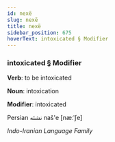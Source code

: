 ```yaml
---
id: nexë
slug: nexë
title: nexë
sidebar_position: 675
hoverText: intoxicated § Modifier
---
```


### intoxicated § Modifier

**Verb**: to be intoxicated

**Noun**: intoxication

**Modifier**: intoxicated

Persian نشئه naš'e [næːˈʃe]

*Indo-Iranian Language Family*